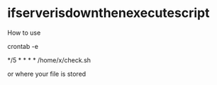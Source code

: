 # ifserverisdownthenexecutescript

How to use 

crontab -e


*/5 * * * * /home/x/check.sh 


or where your file is stored 
